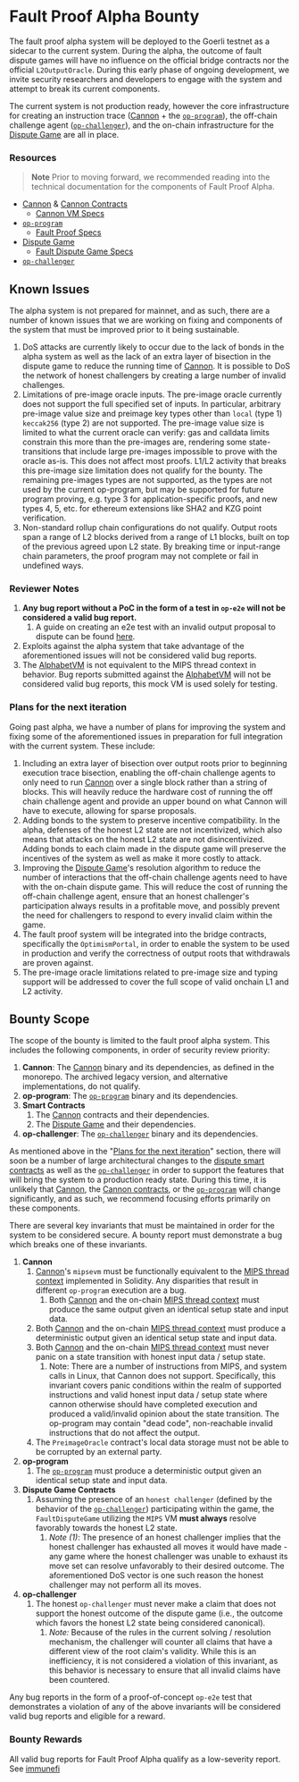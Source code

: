 # Fault Proof Alpha Bounty

The fault proof alpha system will be deployed to the Goerli testnet as a sidecar to the current system. During the alpha, the outcome of fault dispute games will have no influence on the official bridge contracts nor the official `L2OutputOracle`.
During this early phase of ongoing development, we invite security researchers and developers to engage with the system and attempt to break its current components.

The current system is not production ready, however the core infrastructure for creating an instruction trace ([Cannon][cannon] + the [`op-program`][op-program]), the off-chain challenge agent ([`op-challenger`][op-challenger]),
and the on-chain infrastructure for the [Dispute Game][dispute-game] are all in place.

### Resources

> **Note** 
> Prior to moving forward, we recommended reading into the technical documentation for the components of Fault Proof Alpha.

* [Cannon][cannon] & [Cannon Contracts][cannon-contracts]
    * [Cannon VM Specs][cannon-vm-specs]
* [`op-program`][op-program]
    * [Fault Proof Specs][fault-proof-specs]
* [Dispute Game][dispute-game]
    * [Fault Dispute Game Specs][fault-dispute-specs]
* [`op-challenger`][op-challenger]

## Known Issues
The alpha system is not prepared for mainnet, and as such, there are a number of known issues that we are working on fixing and components of the system that must be improved prior to it being sustainable.

1. DoS attacks are currently likely to occur due to the lack of bonds in the alpha system as well as the lack of an extra layer of bisection in the dispute game to reduce the running time of [Cannon][cannon]. It is possible to
    DoS the network of honest challengers by creating a large number of invalid challenges.
1. Limitations of pre-image oracle inputs. The pre-image oracle currently does not support the full specified set of inputs.
    In particular, arbitrary pre-image value size and preimage key types other than `local` (type 1) `keccak256` (type 2) are not supported.
    The pre-image value size is limited to what the current oracle can verify: gas and calldata limits constrain this more than the pre-images are, rendering some state-transitions that include large pre-images impossible to prove with the oracle as-is. This does not affect most proofs. L1/L2 activity that breaks this pre-image size limitation does not qualify for the bounty.
    The remaining pre-images types are not supported, as the types are not used by the current op-program, but may be supported for future program proving, e.g. type 3 for application-specific proofs, and new types 4, 5, etc. for ethereum extensions like SHA2 and KZG point verification.
1. Non-standard rollup chain configurations do not qualify. Output roots span a range of L2 blocks derived from a range of L1 blocks, built on top of the previous agreed upon L2 state. By breaking time or input-range chain parameters, the proof program may not complete or fail in undefined ways.
### Reviewer Notes
1. **Any bug report without a PoC in the form of a test in `op-e2e` will not be considered a valid bug report.**
    1. A guide on creating an e2e test with an invalid output proposal to dispute can be found [here][invalid-proposal-doc].
1. Exploits against the alpha system that take advantage of the aforementioned issues will not be considered valid bug reports.
1. The [AlphabetVM][alphabet-vm] is not equivalent to the MIPS thread context in behavior. Bug reports submitted against the [AlphabetVM][alphabet-vm] will not be considered valid bug reports, this mock VM is used solely for testing.

### Plans for the next iteration
Going past alpha, we have a number of plans for improving the system and fixing some of the aforementioned issues in preparation for full integration with the current system. These include:
1. Including an extra layer of bisection over output roots prior to beginning execution trace bisection, enabling the off-chain challenge agents to only need to run [Cannon][cannon] over a single block rather than a string of blocks. This will heavily reduce the hardware cost of running the off
   chain challenge agent and provide an upper bound on what Cannon will have to execute, allowing for sparse proposals.
1. Adding bonds to the system to preserve incentive compatibility. In the alpha, defenses of the honest L2 state are not incentivized, which also means that attacks on the honest L2 state are not disincentivized. Adding bonds to each claim
   made in the dispute game will preserve the incentives of the system as well as make it more costly to attack.
1. Improving the [Dispute Game][dispute-game]'s resolution algorithm to reduce the number of interactions that the off-chain challenge agents need to have with the on-chain dispute game. This will reduce the cost of running the off-chain challenge
   agent, ensure that an honest challenger's participation always results in a profitable move, and possibly prevent the need for challengers to respond to every invalid claim within the game.
1. The fault proof system will be integrated into the bridge contracts, specifically the `OptimismPortal`, in order to enable the system to be used in production and verify the correctness of output roots that withdrawals are proven against.
1. The pre-image oracle limitations related to pre-image size and typing support will be addressed to cover the full scope of valid onchain L1 and L2 activity.
## Bounty Scope
The scope of the bounty is limited to the fault proof alpha system. This includes the following components, in order of security review priority:
1. **Cannon**: The [Cannon][cannon] binary and its dependencies, as defined in the monorepo. The archived legacy version, and alternative implementations, do not qualify.
1. **op-program**: The [`op-program`][op-program] binary and its dependencies.
1. **Smart Contracts**
    1. The [Cannon][cannon-contracts] contracts and their dependencies.
    1. The [Dispute Game][dispute-game] and their dependencies.
1. **op-challenger**: The [`op-challenger`][op-challenger] binary and its dependencies.

As mentioned above in the "[Plans for the next iteration](#plans-for-the-next-iteration)" section, there will soon be a number of large architectural changes to the [dispute smart contracts][dispute-game]
as well as the [`op-challenger`][op-challenger] in order to support the features that will bring the system to a production ready state. During this time, it is unlikely that [Cannon][cannon], the [Cannon contracts][cannon-contracts],
or the [`op-program`][op-program] will change significantly, and as such, we recommend focusing efforts primarily on these components.

There are several key invariants that must be maintained in order for the system to be considered secure. A bounty report must demonstrate a bug which breaks one of these invariants.
1. **Cannon**
    1. [Cannon][cannon]'s `mipsevm` must be functionally equivalent to the [MIPS thread context][cannon-contracts] implemented in Solidity. Any disparities that result in different `op-program` execution are a bug.
        1. Both [Cannon][cannon] and the on-chain [MIPS thread context][cannon-contracts] must produce the same output given an identical setup state and input data.
    1. Both [Cannon][cannon] and the on-chain [MIPS thread context][cannon-contracts] must produce a deterministic output given an identical setup state and input data.
    1. Both [Cannon][cannon] and the on-chain [MIPS thread context][cannon-contracts] must never panic on a state transition with honest input data / setup state.
        1. Note: There are a number of instructions from MIPS, and system calls in Linux, that Cannon does not support. Specifically, this invariant covers panic conditions within the realm of supported instructions and valid honest input data / setup state where cannon otherwise should have completed execution and produced a valid/invalid opinion about the state transition. The op-program may contain "dead code", non-reachable invalid instructions that do not affect the output.
    1. The `PreimageOracle` contract's local data storage must not be able to be corrupted by an external party.
1. **op-program**
    1. The [`op-program`][op-program] must produce a deterministic output given an identical setup state and input data.
1. **Dispute Game Contracts**
    1. Assuming the presence of an `honest challenger` (defined by the behavior of the [`op-challenger`][op-challenger]) participating within the game, the `FaultDisputeGame` utilizing the `MIPS` VM **must always** resolve favorably towards the honest L2 state.
        1. *Note (1)*: The presence of an honest challenger implies that the honest challenger has exhausted all moves it would have made - any game where the honest challenger was unable to exhaust its move set can resolve unfavorably to their desired outcome. The aforementioned DoS vector is one such reason the honest challenger may not perform all its moves.
1. **op-challenger**
    1. The honest `op-challenger` must never make a claim that does not support the honest outcome of the dispute game (i.e., the outcome which favors the honest L2 state being considered canonical).
        1. *Note:* Because of the rules in the current solving / resolution mechanism, the challenger will counter all claims that have a different view of the root claim's validity. While this is an inefficiency, it is not considered a violation of this invariant, as this behavior is necessary to ensure that all invalid claims have been countered.

Any bug reports in the form of a proof-of-concept `op-e2e` test that demonstrates a violation of any of the above invariants will be considered valid bug reports and eligible for a reward.

### Bounty Rewards
All valid bug reports for Fault Proof Alpha qualify as a low-severity report. See [immunefi][immunefi]

<!-- LINKS -->
[cannon]: https://github.com/ethereum-optimism/optimism/tree/develop/cannon
[cannon-vm-specs]: https://github.com/ethereum-optimism/optimism/blob/develop/specs/cannon-fault-proof-vm.md
[dispute-game]: https://github.com/ethereum-optimism/optimism/tree/develop/packages/contracts-bedrock/src/dispute
[fault-dispute-specs]: https://github.com/ethereum-optimism/optimism/blob/develop/specs/fault-dispute-game.md
[cannon-contracts]: https://github.com/ethereum-optimism/optimism/tree/develop/packages/contracts-bedrock/src/cannon
[op-program]: https://github.com/ethereum-optimism/optimism/tree/develop/op-program
[op-challenger]: https://github.com/ethereum-optimism/optimism/tree/develop/op-challenger
[alphabet-vm]: https://github.com/ethereum-optimism/optimism/blob/c1cbacef0097c28f999e3655200e6bd0d4dba9f2/packages/contracts-bedrock/test/FaultDisputeGame.t.sol#L977-L1005
[fault-proof-specs]: https://github.com/ethereum-optimism/optimism/blob/develop/specs/fault-proof.md
[immunefi]: https://immunefi.com/bounty/optimism/
[invalid-proposal-doc]: https://github.com/ethereum-optimism/optimism/blob/develop/docs/fault-proof-alpha/invalid-proposals.md
